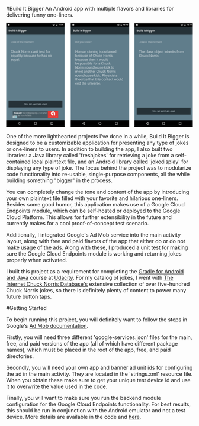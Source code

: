 #Build It Bigger
An Android app with multiple flavors and libraries for delivering funny one-liners.

![Build It Bigger Preview Image](/Build_It_Bigger_Preview_Image.png?raw=true)

One of the more lighthearted projects I've done in a while, Build It Bigger is designed to be a customizable application for presenting any type of jokes or one-liners to users. In addition to building the app, I also built two libraries: a Java library called 'freshjokes' for retrieving a joke from a self-contained local plaintext file, and an Android library called 'jokedisplay' for displaying any type of joke. The focus behind the project was to modularize code functionality into re-usable, single-purpose components, all the while building something "bigger" in the process. 

You can completely change the tone and content of the app by introducing your own plaintext file filled with your favorite and hilarious one-liners. Besides some good humor, this application makes use of a Google Cloud Endpoints module, which can be self-hosted or deployed to the Google Cloud Platform. This allows for further extensibility in the future and currently makes for a cool proof-of-concept test scenario. 

Additionally, I integrated Google's Ad Mob service into the main activity layout, along with free and paid flavors of the app that either do or do not make usage of the ads. Along with these, I produced a unit test for making sure the Google Cloud Endpoints module is working and returning jokes properly when activated.  

I built this project as a requirement for completing the [Gradle for Android and Java](https://www.udacity.com/course/gradle-for-android-and-java--ud867) course at [Udacity](https://www.udacity.com/). For my catalog of jokes, I went with [The Internet Chuck Norris Database's](http://www.icndb.com/) extensive collection of over five-hundred Chuck Norris jokes, so there is definitely plenty of content to power many future button taps.

#Getting Started

To begin running this project, you will definitely want to follow the steps in Google's [Ad Mob documentation](https://firebase.google.com/docs/admob/android/quick-start). 

Firstly, you will need three different 'google-services.json' files for the main, free, and paid versions of the app (all of which have different package names), which must be placed in the root of the app, free, and paid directories.

Secondly, you will need your own app and banner ad unit ids for configuring the ad in the main activity. They are located in the 'strings.xml' resource file. When you obtain these make sure to get your unique test device id and use it to overwrite the value used in the code.

Finally, you will want to make sure you run the backend module configuration for the Google Cloud Endpoints functionality. For best results, this should be run in conjunction with the Android emulator and not a test device. More details are available in the code and [here](https://github.com/GoogleCloudPlatform/gradle-appengine-templates/tree/master/HelloEndpoints).
